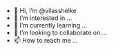 - 👋 Hi, I’m @vilasshelke
- 👀 I’m interested in ...
- 🌱 I’m currently learning ...
- 💞️ I’m looking to collaborate on ...
- 📫 How to reach me ...

<!---
vilasshelke/vilasshelke is a ✨ special ✨ repository because its `README.md` (this file) appears on your GitHub profile.
You can click the Preview link to take a look at your changes.
--->
